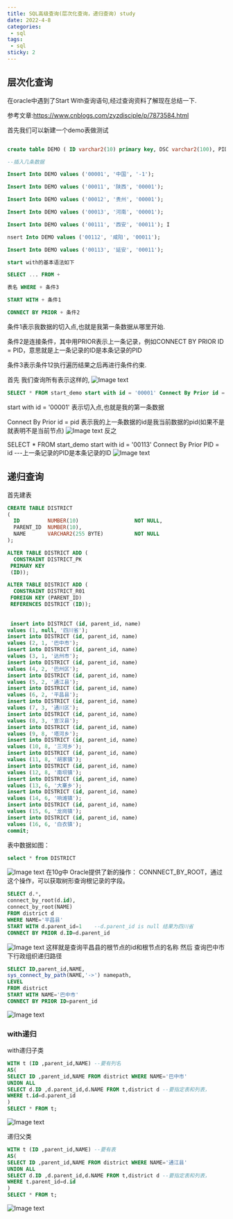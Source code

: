 ```yaml
---
title: SQL高级查询(层次化查询，递归查询) study
date: 2022-4-8 
categories:
 - sql
tags:
 - sql
sticky: 2
---
```

## 层次化查询
在oracle中遇到了Start With查询语句,经过查询资料了解现在总结一下.

参考文章:https://www.cnblogs.com/zyzdisciple/p/7873584.html

首先我们可以新建一个demo表做测试
```sql

create table DEMO ( ID varchar2(10) primary key, DSC varchar2(100), PID varchar2(10) )

--插入几条数据

Insert Into DEMO values ('00001', '中国', '-1');

Insert Into DEMO values ('00011', '陕西', '00001');

Insert Into DEMO values ('00012', '贵州', '00001');

Insert Into DEMO values ('00013', '河南', '00001');

Insert Into DEMO values ('00111', '西安', '00011'); I

nsert Into DEMO values ('00112', '咸阳', '00011');

Insert Into DEMO values ('00113', '延安', '00011');

start with的基本语法如下

SELECT ... FROM +

表名 WHERE + 条件3

START WITH + 条件1

CONNECT BY PRIOR + 条件2
```
条件1表示我数据的切入点,也就是我第一条数据从哪里开始.

条件2是连接条件，其中用PRIOR表示上一条记录，例如CONNECT BY PRIOR ID = PID，意思就是上一条记录的ID是本条记录的PID

条件3表示条件12执行遍历结果之后再进行条件约束.

首先 我们查询所有表示这样的,
![Image text](http://101.42.150.127:8081/blog/startwith1.png)
```sql
SELECT * FROM start_demo start with id = '00001' Connect By Prior id = pid
```

start with id = '00001' 表示切入点,也就是我的第一条数据

Connect By Prior id = pid 表示我的上一条数据的id是我当前数据的pid(如果不是就表明不是当前节点)
![Image text](http://101.42.150.127:8081/blog/startwith2.png)
反之

SELECT * FROM start_demo start with id = '00113' Connect By Prior PID = id  ---上一条记录的PID是本条记录的ID
![Image text](http://101.42.150.127:8081/blog/startwith3.png)
## 递归查询
首先建表
```sql
CREATE TABLE DISTRICT
(
  ID         NUMBER(10)                  NOT NULL,
  PARENT_ID  NUMBER(10),
  NAME       VARCHAR2(255 BYTE)          NOT NULL
);

ALTER TABLE DISTRICT ADD (
  CONSTRAINT DISTRICT_PK
 PRIMARY KEY
 (ID));

ALTER TABLE DISTRICT ADD (
  CONSTRAINT DISTRICT_R01 
 FOREIGN KEY (PARENT_ID) 
 REFERENCES DISTRICT (ID));
 
 
 insert into DISTRICT (id, parent_id, name)
values (1, null, '四川省');
insert into DISTRICT (id, parent_id, name)
values (2, 1, '巴中市');
insert into DISTRICT (id, parent_id, name)
values (3, 1, '达州市');
insert into DISTRICT (id, parent_id, name)
values (4, 2, '巴州区');
insert into DISTRICT (id, parent_id, name)
values (5, 2, '通江县');
insert into DISTRICT (id, parent_id, name)
values (6, 2, '平昌县');
insert into DISTRICT (id, parent_id, name)
values (7, 3, '通川区');
insert into DISTRICT (id, parent_id, name)
values (8, 3, '宣汉县');
insert into DISTRICT (id, parent_id, name)
values (9, 8, '塔河乡');
insert into DISTRICT (id, parent_id, name)
values (10, 8, '三河乡');
insert into DISTRICT (id, parent_id, name)
values (11, 8, '胡家镇');
insert into DISTRICT (id, parent_id, name)
values (12, 8, '南坝镇');
insert into DISTRICT (id, parent_id, name)
values (13, 6, '大寨乡');
insert into DISTRICT (id, parent_id, name)
values (14, 6, '响滩镇');
insert into DISTRICT (id, parent_id, name)
values (15, 6, '龙岗镇');
insert into DISTRICT (id, parent_id, name)
values (16, 6, '白衣镇');
commit;
```
表中数据如图：
```sql
select * from DISTRICT
```
![Image text](http://101.42.150.127:8081/blog/startwith4.png)
在10g中 Oracle提供了新的操作： CONNNECT_BY_ROOT，通过这个操作，可以获取树形查询根记录的字段。
```sql
SELECT d.*,
connect_by_root(d.id),
connect_by_root(NAME)
FROM district d
WHERE NAME='平昌县'
START WITH d.parent_id=1    --d.parent_id is null 结果为四川省
CONNECT BY PRIOR d.ID=d.parent_id
```
![Image text](http://101.42.150.127:8081/blog/startwith5.png)
这样就是查询平昌县的根节点的id和根节点的名称
然后
查询巴中市下行政组织递归路径
```sql
SELECT ID,parent_id,NAME,
sys_connect_by_path(NAME,'->') namepath,
LEVEL
FROM district 
START WITH NAME='巴中市'
CONNECT BY PRIOR ID=parent_id
```
![Image text](http://101.42.150.127:8081/blog/startwith6.png)

### with递归
with递归子类
```sql
WITH t (ID ,parent_id,NAME) --要有列名
AS(
SELECT ID ,parent_id,NAME FROM district WHERE NAME='巴中市'
UNION ALL
SELECT d.ID ,d.parent_id,d.NAME FROM t,district d --要指定表和列表，
WHERE t.id=d.parent_id
)
SELECT * FROM t;
```
![Image text](http://101.42.150.127:8081/blog/startwith7.png)

递归父类
```sql
WITH t (ID ,parent_id,NAME) --要有表
AS(
SELECT ID ,parent_id,NAME FROM district WHERE NAME='通江县'
UNION ALL
SELECT d.ID ,d.parent_id,d.NAME FROM t,district d --要指定表和列表，
WHERE t.parent_id=d.id
)
SELECT * FROM t;
```
![Image text](http://101.42.150.127:8081/blog/startwith8.png)


